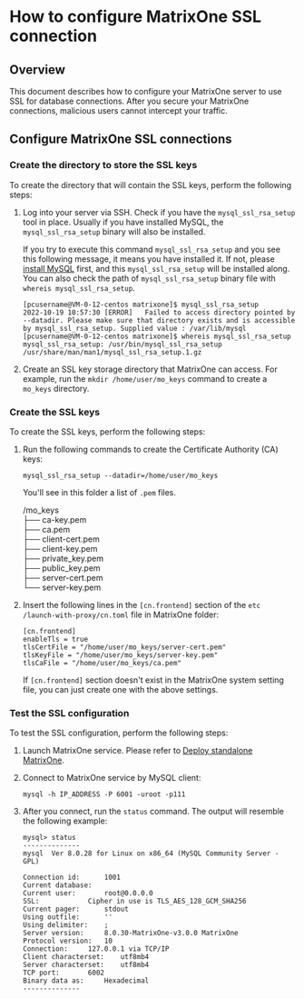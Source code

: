 # How to configure MatrixOne SSL connection

## Overview

This document describes how to configure your MatrixOne server to use SSL for database connections. After you secure your MatrixOne connections, malicious users cannot intercept your traffic.

## Configure MatrixOne SSL connections

### Create the directory to store the SSL keys

To create the directory that will contain the SSL keys, perform the following steps:

1. Log into your server via SSH. Check if you have the `mysql_ssl_rsa_setup` tool in place. Usually if you have installed MySQL, the `mysql_ssl_rsa_setup` binary will also be installed.

    If you try to execute this command `mysql_ssl_rsa_setup` and you see this following message, it means you have installed it. If not, please [install MySQL](https://dev.mysql.com/doc/mysql-getting-started/en/) first, and this `mysql_ssl_rsa_setup` will be installed along. You can also check the path of `mysql_ssl_rsa_setup` binary file with `whereis mysql_ssl_rsa_setup`.

    ```
    [pcusername@VM-0-12-centos matrixone]$ mysql_ssl_rsa_setup
    2022-10-19 10:57:30 [ERROR]   Failed to access directory pointed by --datadir. Please make sure that directory exists and is accessible by mysql_ssl_rsa_setup. Supplied value : /var/lib/mysql
    [pcusername@VM-0-12-centos matrixone]$ whereis mysql_ssl_rsa_setup
    mysql_ssl_rsa_setup: /usr/bin/mysql_ssl_rsa_setup /usr/share/man/man1/mysql_ssl_rsa_setup.1.gz
    ```

2. Create an SSL key storage directory that MatrixOne can access. For example, run the `mkdir /home/user/mo_keys` command to create a `mo_keys` directory.

### Create the SSL keys

To create the SSL keys, perform the following steps:

1. Run the following commands to create the Certificate Authority (CA) keys:

    ```
    mysql_ssl_rsa_setup --datadir=/home/user/mo_keys
    ```

    You'll see in this folder a list of `.pem` files.

    /mo_keys<br>
    ├── ca-key.pem<br>
    ├── ca.pem<br>
    ├── client-cert.pem<br>
    ├── client-key.pem<br>
    ├── private_key.pem<br>
    ├── public_key.pem<br>
    ├── server-cert.pem<br>
    └── server-key.pem<br>

2. Insert the following lines in the `[cn.frontend]` section of the `etc /launch-with-proxy/cn.toml` file in MatrixOne folder:

    ```
    [cn.frontend]
    enableTls = true
    tlsCertFile = "/home/user/mo_keys/server-cert.pem"
    tlsKeyFile = "/home/user/mo_keys/server-key.pem"
    tlsCaFile = "/home/user/mo_keys/ca.pem"
    ```

    If `[cn.frontend]` section doesn't exist in the MatrixOne system setting file, you can just create one with the above settings.

### Test the SSL configuration

To test the SSL configuration, perform the following steps:

1. Launch MatrixOne service. Please refer to [Deploy standalone MatrixOne](../../Get-Started/install-standalone-matrixone.md).

2. Connect to MatrixOne service by MySQL client:

    ```
    mysql -h IP_ADDRESS -P 6001 -uroot -p111
    ```

3. After you connect, run the `status` command. The output will resemble the following example:

    ```
    mysql> status
    --------------
    mysql  Ver 8.0.28 for Linux on x86_64 (MySQL Community Server - GPL)

    Connection id:		1001
    Current database:
    Current user:		root@0.0.0.0
    SSL:			Cipher in use is TLS_AES_128_GCM_SHA256
    Current pager:		stdout
    Using outfile:		''
    Using delimiter:	;
    Server version:		8.0.30-MatrixOne-v3.0.0 MatrixOne
    Protocol version:	10
    Connection:		127.0.0.1 via TCP/IP
    Client characterset:	utf8mb4
    Server characterset:	utf8mb4
    TCP port:		6002
    Binary data as:		Hexadecimal
    --------------
    ```
